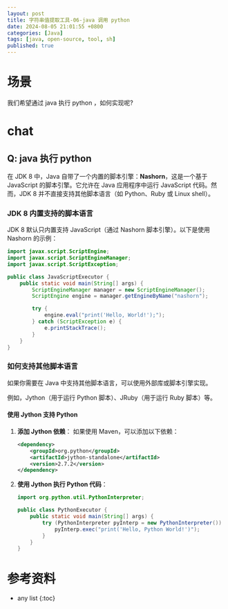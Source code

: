 ```yaml
---
layout: post
title: 字符串值提取工具-06-java 调用 python
date: 2024-08-05 21:01:55 +0800
categories: [Java]
tags: [java, open-source, tool, sh]
published: true
---
```


# 场景

我们希望通过 java 执行 python ，如何实现呢?


# chat

## Q: java 执行 python

在 JDK 8 中，Java 自带了一个内置的脚本引擎：**Nashorn**，这是一个基于 JavaScript 的脚本引擎。它允许在 Java 应用程序中运行 JavaScript 代码。然而，JDK 8 并不直接支持其他脚本语言（如 Python、Ruby 或 Linux shell）。

### JDK 8 内置支持的脚本语言

JDK 8 默认只内置支持 JavaScript（通过 Nashorn 脚本引擎）。以下是使用 Nashorn 的示例：

```java
import javax.script.ScriptEngine;
import javax.script.ScriptEngineManager;
import javax.script.ScriptException;

public class JavaScriptExecutor {
    public static void main(String[] args) {
        ScriptEngineManager manager = new ScriptEngineManager();
        ScriptEngine engine = manager.getEngineByName("nashorn");

        try {
            engine.eval("print('Hello, World!');");
        } catch (ScriptException e) {
            e.printStackTrace();
        }
    }
}
```

### 如何支持其他脚本语言

如果你需要在 Java 中支持其他脚本语言，可以使用外部库或脚本引擎实现。

例如，Jython（用于运行 Python 脚本）、JRuby（用于运行 Ruby 脚本）等。

#### 使用 Jython 支持 Python

1. **添加 Jython 依赖**：
   如果使用 Maven，可以添加以下依赖：

   ```xml
   <dependency>
       <groupId>org.python</groupId>
       <artifactId>jython-standalone</artifactId>
       <version>2.7.2</version>
   </dependency>
   ```

2. **使用 Jython 执行 Python 代码**：

   ```java
   import org.python.util.PythonInterpreter;

   public class PythonExecutor {
       public static void main(String[] args) {
           try (PythonInterpreter pyInterp = new PythonInterpreter()) {
               pyInterp.exec("print('Hello, Python World!')");
           }
       }
   }
   ```


# 参考资料

* any list
{:toc}